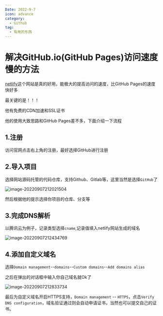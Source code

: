 ```yaml
---
Date: 2022-9-7
icon: advance
category:
  - Github
tag:
  - 有用的东西
---
```


# 解决GitHub.io(GitHub Pages)访问速度慢的方法

[netlify](https://app.netlify.com/)这个网站是真的好用，能极大的提高访问的速度，比GitHub Pages的速度快好多

最关键的是！！！

他有免费的CDN加速和SSL证书

他的使用大致思路和GitHub Pages差不多，下面介绍一下流程

## 1.注册

访问官网点击右上角的注册，最好选择GitHub进行注册

## 2.导入项目

选择网站源码托管的代码仓库，支持Github、Gitlab等，这里当然是选择`GitHub`了

![image-20220907212021504](https://clean-1307263113.cos.ap-shanghai.myqcloud.com/typora/image-20220907212021504.png)

然后根据他的提示选择你项目的仓库、分支等

## 3.完成DNS解析

以腾讯云为例子，记录类型选择`cname`,记录值填入netlify网站生成的域名

![image-20220907212434769](https://clean-1307263113.cos.ap-shanghai.myqcloud.com/typora/image-20220907212434769.png)

## 4.添加自定义域名

选择`Domain management`--`domains`--`Custom domains`--`Add domains alias`

之后在弹出的对话框中输入你自己域名就Ok了

![image-20220907212833734](https://clean-1307263113.cos.ap-shanghai.myqcloud.com/typora/image-20220907212833734.png)

最后为自定义域名开启HTTPS支持，`Domain management` -- `HTTPS`，点击`Verify DNS configuration`，域名验证通过则会自动申请证书，当然也可以提交自己的证书。